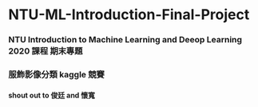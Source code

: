# NTU-ML-Introduction-Final-Project

### NTU Introduction to Machine Learning and Deeop Learning 2020 課程 期末專題
### 服飾影像分類 kaggle 競賽
#### shout out to 俊廷 and 懷寬
